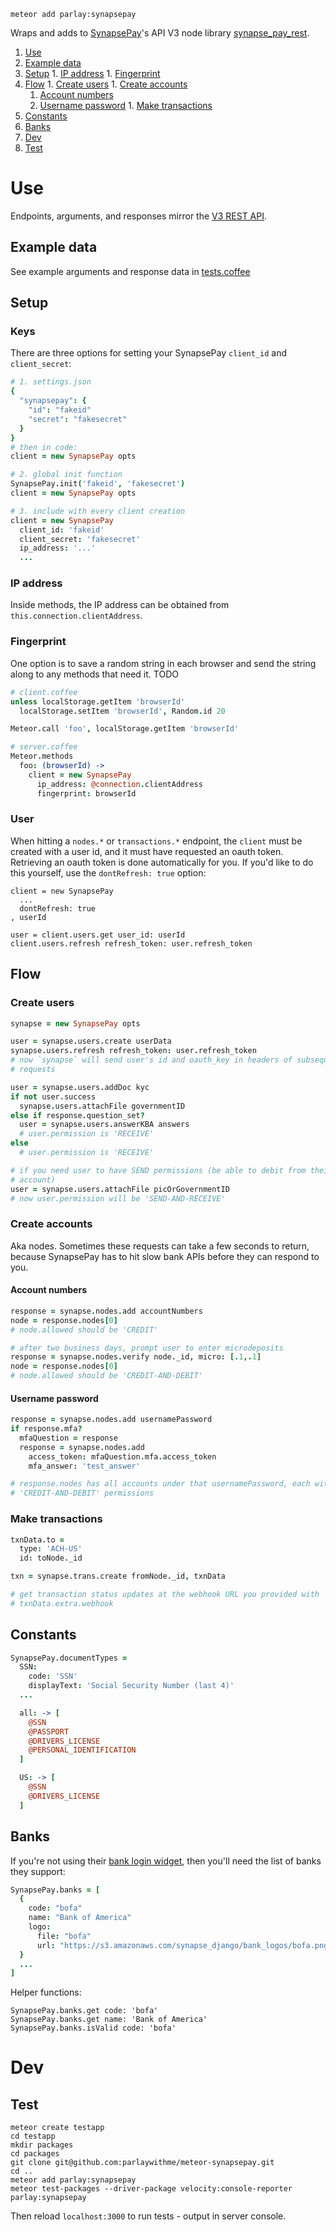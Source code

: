 `meteor add parlay:synapsepay`

Wraps and adds to [SynapsePay](synapsepay.com)'s API V3 node library [synapse_pay_rest](https://github.com/synapsepay/SynapsePayRest-Node).

1. [Use](#use)
  1. [Example data](#example-data)
  1. [Setup](#setup)
    1. [IP address](#ip-address)
    1. [Fingerprint](#fingerprint)
  1. [Flow](#flow)
    1. [Create users](#create-users)
    1. [Create accounts](#create-accounts)
      1. [Account numbers](#account-numbers)
      1. [Username password](#username-password)
    1. [Make transactions](#make-transactions)
  1. [Constants](#constants)
  1. [Banks](#banks)
1. [Dev](#dev)
  1. [Test](#test)

# Use

Endpoints, arguments, and responses mirror the [V3 REST API](http://docs.synapsepay.com/v3.1).

## Example data

See example arguments and response data in [tests.coffee](https://github.com/parlaywithme/meteor-synapsepay/blob/master/tests.coffee)

## Setup

### Keys

There are three options for setting your SynapsePay `client_id` and `client_secret`:

```coffeescript
# 1. settings.json
{
  "synapsepay": {
    "id": "fakeid"
    "secret": "fakesecret"
  }
}
# then in code:
client = new SynapsePay opts

# 2. global init function
SynapsePay.init('fakeid', 'fakesecret')
client = new SynapsePay opts

# 3. include with every client creation
client = new SynapsePay
  client_id: 'fakeid'
  client_secret: 'fakesecret'
  ip_address: '...'
  ...
```

### IP address

Inside methods, the IP address can be obtained from `this.connection.clientAddress`.

### Fingerprint

One option is to save a random string in each browser and send the string along to any methods that need it.
TODO

```coffeescript
# client.coffee
unless localStorage.getItem 'browserId'
  localStorage.setItem 'browserId', Random.id 20

Meteor.call 'foo', localStorage.getItem 'browserId'

# server.coffee
Meteor.methods
  foo: (browserId) ->
    client = new SynapsePay
      ip_address: @connection.clientAddress
      fingerprint: browserId
```

### User

When hitting a `nodes.*` or `transactions.*` endpoint, the `client` must be created with a user id, and it must have requested an oauth token. Retrieving an oauth token is done automatically for you. If you'd like to do this yourself, use the `dontRefresh: true` option:

```
client = new SynapsePay
  ...
  dontRefresh: true
, userId

user = client.users.get user_id: userId
client.users.refresh refresh_token: user.refresh_token
```

## Flow

### Create users

```coffeescript
synapse = new SynapsePay opts

user = synapse.users.create userData
synapse.users.refresh refresh_token: user.refresh_token
# now `synapse` will send user's id and oauth_key in headers of subsequent
# requests

user = synapse.users.addDoc kyc
if not user.success
  synapse.users.attachFile governmentID
else if response.question_set?
  user = synapse.users.answerKBA answers
  # user.permission is 'RECEIVE'
else
  # user.permission is 'RECEIVE'

# if you need user to have SEND permissions (be able to debit from their bank
# account)
user = synapse.users.attachFile picOrGovernmentID
# now user.permission will be 'SEND-AND-RECEIVE'
```

### Create accounts

Aka nodes. Sometimes these requests can take a few seconds to return, because SynapsePay has to hit slow bank APIs before they can respond to you.

#### Account numbers

```coffeescript
response = synapse.nodes.add accountNumbers
node = response.nodes[0]
# node.allowed should be 'CREDIT'

# after two business days, prompt user to enter microdeposits
response = synapse.nodes.verify node._id, micro: [.1,.1]
node = response.nodes[0]
# node.allowed should be 'CREDIT-AND-DEBIT'
```

#### Username password

```coffeescript
response = synapse.nodes.add usernamePassword
if response.mfa?
  mfaQuestion = response
  response = synapse.nodes.add
    access_token: mfaQuestion.mfa.access_token
    mfa_answer: 'test_answer'

# response.nodes has all accounts under that usernamePassword, each with
# 'CREDIT-AND-DEBIT' permissions
```

### Make transactions

```coffeescript
txnData.to =
  type: 'ACH-US'
  id: toNode._id

txn = synapse.trans.create fromNode._id, txnData

# get transaction status updates at the webhook URL you provided with
# txnData.extra.webhook
```

## Constants

```coffeescript
SynapsePay.documentTypes =
  SSN:
    code: 'SSN'
    displayText: 'Social Security Number (last 4)'
  ...

  all: -> [
    @SSN
    @PASSPORT
    @DRIVERS_LICENSE
    @PERSONAL_IDENTIFICATION
  ]

  US: -> [
    @SSN
    @DRIVERS_LICENSE
  ]
```

## Banks

If you're not using their [bank login widget](https://synapsepay.com/examples/linkbank), then you'll need the list of banks they support:

```coffeescript
SynapsePay.banks = [
  {
    code: "bofa"
    name: "Bank of America"
    logo:
      file: "bofa"
      url: "https://s3.amazonaws.com/synapse_django/bank_logos/bofa.png"
  }
  ...
]
```

Helper functions:

```
SynapsePay.banks.get code: 'bofa'
SynapsePay.banks.get name: 'Bank of America'
SynapsePay.banks.isValid code: 'bofa'
```

# Dev

## Test

```
meteor create testapp
cd testapp
mkdir packages
cd packages
git clone git@github.com:parlaywithme/meteor-synapsepay.git
cd ..
meteor add parlay:synapsepay
meteor test-packages --driver-package velocity:console-reporter parlay:synapsepay
```

Then reload `localhost:3000` to run tests - output in server console.
